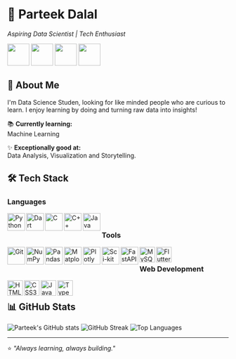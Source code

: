 # 🔮 Parteek Dalal

*Aspiring Data Scientist | Tech Enthusiast*

<a title="Connect here" href="https://x.com/parteekdalal99"><img width=50px src="https://cdn.jsdelivr.net/gh/devicons/devicon@latest/icons/twitter/twitter-original.svg"/></a>
<a title="My favorite" href="https://www.kaggle.com/parteekdalal9"><img width=50px src="https://cdn.jsdelivr.net/gh/devicons/devicon@latest/icons/kaggle/kaggle-original.svg" /></a>
<a title="Sometimes" href="https://leetcode.com/u/parteekdalal/"><img width=50px src="https://cdn.jsdelivr.net/gh/devicons/devicon@latest/icons/leetcode/leetcode-original.svg" /></a>
<a title="Not much active here" href='https://www.linkedin.com/in/parteekdalal'><img width=50px src="https://cdn.jsdelivr.net/gh/devicons/devicon@latest/icons/linkedin/linkedin-original.svg" /></a>

## 🎈 About Me

I'm Data Science Studen, looking for like minded people who are curious to learn. I enjoy learning by doing and turning raw data into insights!

📚 **Currently learning:** <br> Machine Learning

✨ **Exceptionally good at:** <br> Data Analysis, Visualization and Storytelling.

## 🛠 Tech Stack

### Languages  
<img align="left" width=40px alt="Python" src="https://cdn.jsdelivr.net/gh/devicons/devicon@latest/icons/python/python-original.svg" />
<img align="left" width=40px alt="Dart" src="https://cdn.jsdelivr.net/gh/devicons/devicon@latest/icons/dart/dart-original.svg" />
<img align="left" width=40px alt="C" src="https://cdn.jsdelivr.net/gh/devicons/devicon@latest/icons/c/c-original.svg" />          
<img align="left" width=40px alt="C++" src="https://cdn.jsdelivr.net/gh/devicons/devicon@latest/icons/cplusplus/cplusplus-original.svg" />
<img align="left" width=40px alt="Java" src="https://cdn.jsdelivr.net/gh/devicons/devicon@latest/icons/java/java-original.svg" />
<br>

### Tools

<img align="left" width=40px alt="Git" src="https://cdn.jsdelivr.net/gh/devicons/devicon@latest/icons/git/git-original.svg" />
<img align="left" width=40px alt="NumPy" src="https://cdn.jsdelivr.net/gh/devicons/devicon@latest/icons/numpy/numpy-original.svg" />
<img align="left" width=40px alt="Pandas" src="https://cdn.jsdelivr.net/gh/devicons/devicon@latest/icons/pandas/pandas-original.svg" />
<img align="left" width=40px alt="Matplotlib" src="https://cdn.jsdelivr.net/gh/devicons/devicon@latest/icons/matplotlib/matplotlib-original.svg" />
<img align="left" width=40px alt="Plotly" src="https://cdn.jsdelivr.net/gh/devicons/devicon@latest/icons/plotly/plotly-original.svg" />
<img align="left" width=40px alt="Sci-kit Learn" src="https://cdn.jsdelivr.net/gh/devicons/devicon@latest/icons/scikitlearn/scikitlearn-original.svg" />
<img align="left" width=40px alt="FastAPI" src="https://cdn.jsdelivr.net/gh/devicons/devicon@latest/icons/fastapi/fastapi-original.svg" />
<img align="left" width=35px alt="MySQL" src="https://cdn.jsdelivr.net/gh/devicons/devicon@latest/icons/mysql/mysql-original.svg" />
<img align="left" width=35px alt="Flutter" src="https://cdn.jsdelivr.net/gh/devicons/devicon@latest/icons/flutter/flutter-original.svg" />
<br>

### Web Development
<img align="left" width=35px alt="HTML5" src="https://cdn.jsdelivr.net/gh/devicons/devicon@latest/icons/html5/html5-original.svg" />
<img align="left" width=35px alt="CSS3" src="https://cdn.jsdelivr.net/gh/devicons/devicon@latest/icons/css3/css3-original.svg" />
<img align="left" width=35px alt="JavaScript" src="https://cdn.jsdelivr.net/gh/devicons/devicon@latest/icons/javascript/javascript-plain.svg" />
<img align="left" width=35px alt="TypeScript" src="https://cdn.jsdelivr.net/gh/devicons/devicon@latest/icons/typescript/typescript-original.svg" />
<br>

## 📊 GitHub Stats  

![Parteek's GitHub stats](https://github-readme-stats.vercel.app/api?username=parteekdalal&show_icons=true&theme=midnight-purple&hide_border=true)
![GitHub Streak](https://streak-stats.demolab.com?user=parteekdalal&theme=midnight-purple&hide_border=true)
![Top Languages](https://github-readme-stats.vercel.app/api/top-langs/?username=parteekdalal&layout=compact&theme=midnight-purple&hide_border=true)

---

⭐ *"Always learning, always building."*
